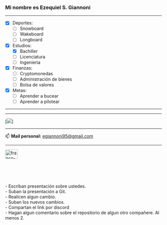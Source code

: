 ### Mi nombre es <strong>Ezequiel S. Giannoni</strong>


***
- [x] Deportes:
    - [ ] Snowboard
    - [ ] Wakeboard
    - [ ] Longboard
- [x] Estudios:
    - [x] Bachiller
    - [ ] Licenciatura
    - [ ] Ingenieria
- [x] Finanzas:
    - [ ] Cryptomonedas
    - [ ] Administración de bienes
    - [ ] Bolsa de valores
- [x] Metas:
    - [ ] Aprender a bucear
    - [ ] Aprender a pilotear
***
***
 [![](/2024-presentacion-Giannoni-Ezequiel/imagenes/foto_1.jpg)] 
***
📫 <strong>Mail personal:</strong> <egiannoni95@gmail.com>
***
<p align="left">
        <a href="https://www.linkedin.com/in/ezequielgiannoni" target="blank"><img align="center"
                src="https://raw.githubusercontent.com/rahuldkjain/github-profile-readme-generator/master/src/images/icons/Social/linked-in-alt.svg"
                alt="franco-lamberti" height="30" width="40" /></a>
    </p>
<br>
<br>
<br>






<div>
<p>- Escriban presentación sobre ustedes.
<br>- Suban la presentación a Git.
<br>- Realicen algun cambio.
<br>- Suban los nuevos cambios.
<br>- Compartan el link por discord
<br>- Hagan algun comentario sobre el repositorio de algun otro compañere. Al menos 2.
      </p>
    </div>
